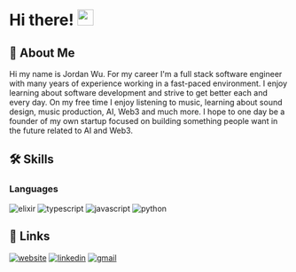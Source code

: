 # Hi there! <img src="https://media.giphy.com/media/hvRJCLFzcasrR4ia7z/giphy.gif" width="29px" height="29px">

## 🚀 About Me

Hi my name is Jordan Wu. For my career I'm a full stack software engineer with many years of experience working in a fast-paced environment. I enjoy learning about software development and strive to get better each and every day. On my free time I enjoy listening to music, learning about sound design, music production, AI, Web3 and much more. I hope to one day be a founder of my own startup focused on building something people want in the future related to AI and Web3.

## 🛠️ Skills

### Languages

![elixir](https://img.shields.io/badge/Elixir-4B275F?style=for-the-badge&logo=elixir&logoColor=white)
![typescript](https://img.shields.io/badge/TypeScript-3178C6?style=for-the-badge&logo=typescript&logoColor=white)
![javascript](https://img.shields.io/badge/JavaScript-323330?style=for-the-badge&logo=javascript&logoColor=F7DF1E)
![python](https://img.shields.io/badge/Python-3776AB?style=for-the-badge&logo=python&logoColor=white)

## 🔗 Links

[![website](https://img.shields.io/badge/Portfolio-5340ff?style=for-the-badge&logo=Google-chrome&logoColor=white)](https://www.jordanwu.xyz/)
[![linkedin](https://img.shields.io/badge/Linked_In-0077B5?style=for-the-badge&logo=LinkedIn&logoColor=white)](linkedin.com/in/jordanswu)
[![gmail](https://img.shields.io/badge/Gmail-D14836?style=for-the-badge&logo=Gmail&logoColor=white)](mailto:jordan.spencer.wu@gmail.com)

